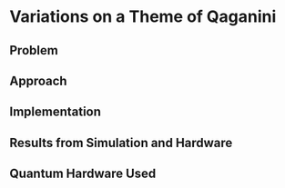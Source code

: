 # Variations on a Theme of Qaganini

## Problem

## Approach

## Implementation

## Results from Simulation and Hardware

## Quantum Hardware Used
